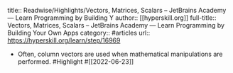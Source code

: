 title:: Readwise/Highlights/Vectors, Matrices, Scalars – JetBrains Academy — Learn Programming by Building Y
author:: [[hyperskill.org]]
full-title:: Vectors, Matrices, Scalars – JetBrains Academy — Learn Programming by Building Your Own Apps
category:: #articles
url:: https://hyperskill.org/learn/step/16969

- Often, column vectors are used when mathematical manipulations are performed. #Highlight #[[2022-06-23]]